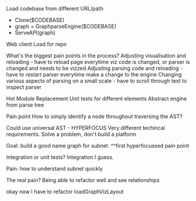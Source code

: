 Load codebase from different URL/path

 - Clone($CODEBASE)
 - graph = GraphparseEngine($CODEBASE)
 - ServeAPI(graph)

Web client
    Load for repo


What's the biggest pain points in the process?
    Adjusting visualisation and reloading - have to reload page everytime viz code is changed, or parser is changed and needs to be vizzed
    Adjusting parsing code and reloading - have to restart parser everytime make a change to the engine
    Changing various aspects of parsing on a small scale - have to scroll through text to inspect parser

Hot Module Replacement
Unit tests for different elements
Abstract engine from parse tree




Pain point
    How to simply identify a node throughout traversing the AST?

Could use universal AST -
    HYPERFOCUS
    Very different techincal requirements.
    Solve a problem, don't build a platform




Goal:
    build a good name graph for subnet.
        ^^first hyperfocussed pain point



Integration or unit tests?
Integration I guess.




Pain: how to understand subnet quickly


The real pain? 
Being able to refactor well and see relationships



okay now I have to refactor loadGraphVizLayout
